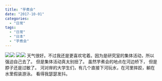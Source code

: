 ```yaml
---
title: "芋煮会"
date: "2017-10-01"
categories: 
  - "日常"
tags: 
  - "日常"
  - "日本"
  - "芋煮会"
---
```


![](https://i2.wp.com/tva2.sinaimg.cn/large/006tNc79gy1fk2rnzqhxlj31kw1kwe81.jpg?ssl=1)![](https://i2.wp.com/tva1.sinaimg.cn/large/006tNc79gy1fk2rn7y94pj3170170h7e.jpg?ssl=1) ![](https://i1.wp.com/tva1.sinaimg.cn/large/006tNc79gy1fk2rnswg3sj31kw1kwu0x.jpg?ssl=1)![](https://i2.wp.com/tva1.sinaimg.cn/large/006tNc79gy1fk2rnm666jj31kw1z4e83.jpg?ssl=1) 天气很好。不过我还是更喜欢宅着。因为是研究室的集体活动，所以强迫自己去了。 但是集体活动真太别扭了。 虽然芋煮会的地点在河边桥下， 但是脖子还是过敏了。 河对岸的大学生们，有几个直接下河玩水，在河里摔跤，躺在水里假装游泳。 看得我瑟瑟发抖。
